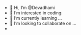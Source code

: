 - 👋 Hi, I’m @Devadhami
- 👀 I’m interested in coding
- 🌱 I’m currently learning ...
- 💞️ I’m looking to collaborate on ...
-

<!---
Devadhami/Devadhami is a ✨ special ✨ repository because its `README.md` (this file) appears on your GitHub profile.
You can click the Preview link to take a look at your changes.
--->

